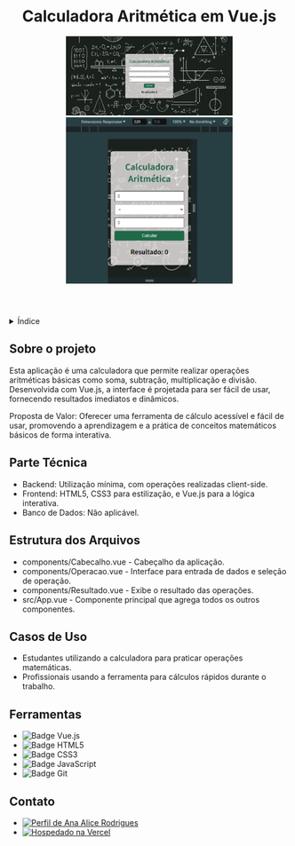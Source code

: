 <!DOCTYPE html>
<html lang="pt-br">
<head>
    <meta charset="UTF-8">
    <meta name="viewport" content="width=device-width, initial-scale=1.0">
    <meta name="description" content="Uma calculadora aritmética simples e intuitiva construída com Vue.js">
    <meta name="keywords" content="Vue.js, Calculadora, Aritmética, WebApp">
    <meta name="author" content="Ana Alice Rodrigues">
</head>
<body>
<header>
    <h1>Calculadora Aritmética em Vue.js</h1>
    <img src="/public/img/01.png" alt="Ícone de calculadora" width="300" height="auto">
    <img src="/public/img/02.png" alt="Ícone de calculadora" width="300" height="auto">
</header>
<details>
    <summary>Índice</summary>
    <ol>
        <li><a href="#sobre-o-projeto">Sobre o projeto</a></li>
        <li><a href="#parte-tecnica">Parte Técnica</a></li>
        <li><a href="#estrutura-dos-arquivos">Estrutura dos Arquivos</a></li>
        <li><a href="#casos-de-uso">Casos de Uso</a></li>
        <li><a href="#ferramentas">Ferramentas</a></li>
        <li><a href="#contato">Contato</a></li>
    </ol>
</details>
<section id="sobre-o-projeto">
    <h2>Sobre o projeto</h2>
    <p>
        Esta aplicação é uma calculadora que permite realizar operações aritméticas básicas como soma, subtração, multiplicação e divisão. Desenvolvida com Vue.js, a interface é projetada para ser fácil de usar, fornecendo resultados imediatos e dinâmicos.
    </p>
    <p>
        Proposta de Valor: Oferecer uma ferramenta de cálculo acessível e fácil de usar, promovendo a aprendizagem e a prática de conceitos matemáticos básicos de forma interativa.
    </p>
</section>
<section id="parte-tecnica">
    <h2>Parte Técnica</h2>
    <ul>
        <li>Backend: Utilização mínima, com operações realizadas client-side.</li>
        <li>Frontend: HTML5, CSS3 para estilização, e Vue.js para a lógica interativa.</li>
        <li>Banco de Dados: Não aplicável.</li>
    </ul>
</section>
<section id="estrutura-dos-arquivos">
    <h2>Estrutura dos Arquivos</h2>
    <ul>
        <li>components/Cabecalho.vue - Cabeçalho da aplicação.</li>
        <li>components/Operacao.vue - Interface para entrada de dados e seleção de operação.</li>
        <li>components/Resultado.vue - Exibe o resultado das operações.</li>
        <li>src/App.vue - Componente principal que agrega todos os outros componentes.</li>
    </ul>
</section>
<section id="casos-de-uso">
    <h2>Casos de Uso</h2>
    <ul>
      <li>Estudantes utilizando a calculadora para praticar operações matemáticas.</li>
      <li>Profissionais usando a ferramenta para cálculos rápidos durante o trabalho.</li>
    </ul>
</section>
<section id="ferramentas">
    <h2>Ferramentas</h2>
    <ul>
        <li><img src="https://img.shields.io/badge/Vue.js-4FC08D?style=for-the-badge&logo=vue.js&logoColor=white" alt="Badge Vue.js"></li>
        <li><img src="https://img.shields.io/badge/HTML-239120?style=for-the-badge&logo=html5&logoColor=white" alt="Badge HTML5"></li>
        <li><img src="https://img.shields.io/badge/CSS3-1572B6?style=for-the-badge&logo=css3&logoColor=white" alt="Badge CSS3"></li>
        <li><img src="https://img.shields.io/badge/JavaScript-F7DF1E?style=for-the-badge&logo=javascript&logoColor=black" alt="Badge JavaScript"></li>
        <li><img src="https://img.shields.io/badge/GIT-E44C30?style=for-the-badge&logo=git&logoColor=white" alt="Badge Git"></li>
    </ul>
</section>
<section id="contato">
    <h2>Contato</h2>
    <ul>
        <li><a href="https://linktr.ee/anaeanali5" target="_blank"><img src="https://img.shields.io/badge/Ana_Alice_Rodrigues-blue?style=for-the-badge" alt="Perfil de Ana Alice Rodrigues"></a></li>
         <li><a href="https://calculadora-de-imc-ivory.vercel.app/" target="_blank"><img src="https://img.shields.io/badge/Vercel-000000?style=for-the-badge&logo=vercel&logoColor=white" alt="Hospedado na Vercel"></a></li>
    </ul>
</section>
</body>
</html>

